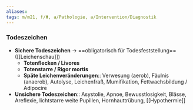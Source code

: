 ```yaml
---
aliases: 
tags: m/m21, f/⚰️, a/Pathologie, a/Intervention/Diagnostik
---
```

### Todeszeichen
- **Sichere Todeszeichen** → ==obligatorisch für Todesfeststellung== ([[Leichenschau]])
	- **Totenflecken / Livores**
	- **Totenstarre / Rigor mortis**
	- **Späte Leichenveränderungen**:: Verwesung (aerob), Fäulnis (anaerob), Autolyse, Leichenfraß, Mumifikation, Fettwachsbildung / Adipocire
- **Unsichere Todeszeichen**:: Asystolie, Apnoe, Bewusstlosigkeit, Blässe, Areflexie, lichtstarre weite Pupillen, Hornhauttrübung, [[Hypothermie]]